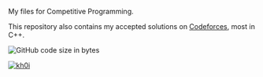 My files for Competitive Programming.

This repository also contains my accepted solutions on [Codeforces](https://codeforces.com), most in C++.

![GitHub code size in bytes](https://img.shields.io/github/languages/code-size/lekhoi2407/cp-files)

[![kh0i](https://img.shields.io/endpoint?url=https%3A%2F%2Fatcoder-badges.now.sh%2Fapi%2Fcodeforces%2Fjson%2Fkh0i)](https://codeforces.com/profile/kh0i)

